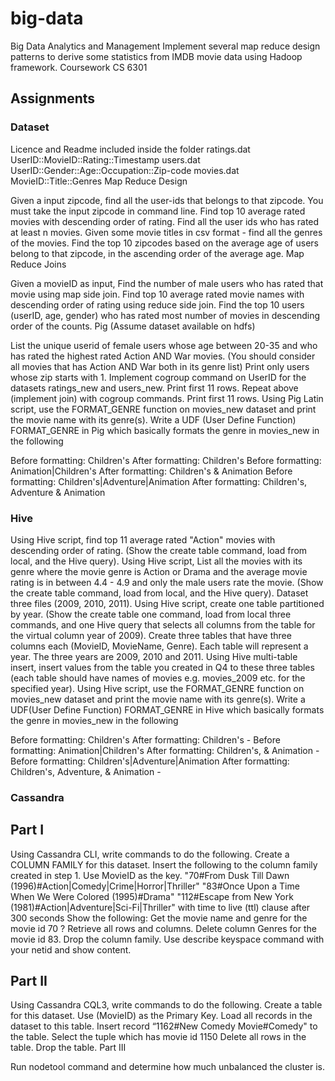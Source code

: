 # big-data
Big Data Analytics and Management
Implement several map reduce design patterns to derive some statistics from IMDB movie data using Hadoop framework. Coursework CS 6301

## Assignments

### Dataset

Licence and Readme included inside the folder
ratings.dat UserID::MovieID::Rating::Timestamp
users.dat UserID::Gender::Age::Occupation::Zip-code
movies.dat MovieID::Title::Genres
Map Reduce Design

Given a input zipcode, find all the user-ids that belongs to that zipcode. You must take the input zipcode in command line.
Find top 10 average rated movies with descending order of rating.
Find all the user ids who has rated at least n movies.
Given some movie titles in csv format - find all the genres of the movies.
Find the top 10 zipcodes based on the average age of users belong to that zipcode, in the ascending order of the average age.
Map Reduce Joins

Given a movieID as input, Find the number of male users who has rated that movie using map side join.
Find top 10 average rated movie names with descending order of rating using reduce side join.
Find the top 10 users (userID, age, gender) who has rated most number of movies in descending order of the counts.
Pig (Assume dataset available on hdfs)

List the unique userid of female users whose age between 20-35 and who has rated the highest rated Action AND War movies. (You should consider all movies that has Action AND War both in its genre list) Print only users whose zip starts with 1.
Implement cogroup command on UserID for the datasets ratings_new and users_new. Print first 11 rows.
Repeat above (implement join) with cogroup commands. Print first 11 rows.
Using Pig Latin script, use the FORMAT_GENRE function on movies_new dataset and print the movie name with its genre(s). Write a UDF (User Define Function) FORMAT_GENRE in Pig which basically formats the genre in movies_new in the following

Before formatting:  Children's
After formatting:  Children's <ID>
Before formatting:  Animation|Children's
After formatting:  Children's & Animation <ID>
Before formatting:  Children's|Adventure|Animation
After formatting:  Children's, Adventure & Animation <ID>
### Hive

Using Hive script, find top 11 average rated "Action" movies with descending order of rating. (Show the create table command, load from local, and the Hive query).
Using Hive script, List all the movies with its genre where the movie genre is Action or Drama and the average movie rating is in between 4.4 - 4.9 and only the male users rate the movie. (Show the create table command, load from local, and the Hive query).
Dataset three files (2009, 2010, 2011). Using Hive script, create one table partitioned by year. (Show the create table one command, load from local three commands, and one Hive query that selects all columns from the table for the virtual column year of 2009).
Create three tables that have three columns each (MovieID, MovieName, Genre). Each table will represent a year. The three years are 2009, 2010 and 2011. Using Hive multi-table insert, insert values from the table you created in Q4 to these three tables (each table should have names of movies e.g. movies_2009 etc. for the specified year).
Using Hive script, use the FORMAT_GENRE function on movies_new dataset and print the movie name with its genre(s). Write a UDF(User Define Function) FORMAT_GENRE in Hive which basically formats the genre in movies_new in the following

Before formatting:  Children's
After formatting:  Children's - <ID>
Before formatting:  Animation|Children's
After formatting:  Children's, & Animation - <ID>
Before formatting:  Children's|Adventure|Animation
After formatting:  Children's, Adventure, & Animation - <ID>
### Cassandra

## Part I

Using Cassandra CLI, write commands to do the following.
Create a COLUMN FAMILY for this dataset.
Insert the following to the column family created in step 1. Use MovieID as the key.
"70#From Dusk Till Dawn (1996)#Action|Comedy|Crime|Horror|Thriller"
"83#Once Upon a Time When We Were Colored (1995)#Drama"
"112#Escape from New York (1981)#Action|Adventure|Sci-Fi|Thriller" with time to live (ttl) clause after 300 seconds
Show the following:
Get the movie name and genre for the movie id 70 ?
Retrieve all rows and columns.
Delete column Genres for the movie id 83.
Drop the column family.
Use describe keyspace command with your netid and show content.
## Part II

Using Cassandra CQL3, write commands to do the following.
Create a table for this dataset. Use (MovieID) as the Primary Key.
Load all records in the dataset to this table.
Insert record “1162#New Comedy Movie#Comedy" to the table.
Select the tuple which has movie id 1150
Delete all rows in the table.
Drop the table.
Part III

Run nodetool command and determine how much unbalanced the cluster is.